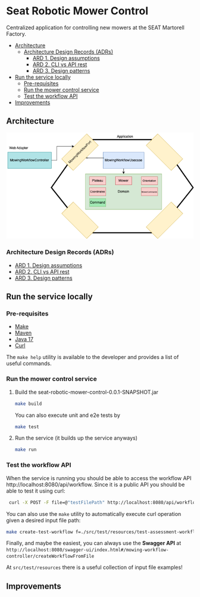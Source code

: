 # Seat Robotic Mower Control

Centralized application for controlling new mowers at the SEAT Martorell Factory.
- [Architecture](#architecture)
    - [Architecture Design Records (ADRs)](#architecture-design-records-adrs)
        - [ARD 1. Design assumptions](<doc/ADR-1-Design-assumptions.md>)
        - [ARD 2. CLI vs API rest](<doc/ADR-2-CLI-vs-REST-API.md>)
        - [ARD 3. Design patterns](<doc/ADR-3-Design-patterns.md>)
- [Run the service locally](#run-the-service-locally)
    - [Pre-requisites](#pre-requisites)
    - [Run the mower control service](#run-the-mower-control-service)
    - [Test the workflow API](#test-the-workflow-api)
- [Improvements](#improvements)

## Architecture
![Hexagonal-Design.drawio.png](doc/images/Hexagonal-Design.drawio.png)

### Architecture Design Records (ADRs)
- [ARD 1. Design assumptions](<doc/ADR-1-Design-assumptions.md>)
- [ARD 2. CLI vs API rest](<doc/ADR-2-CLI-vs-REST-API.md>)
- [ARD 3. Design patterns](<doc/ADR-3-Design-patterns.md>)

## Run the service locally
### Pre-requisites
- [Make](https://www.gnu.org/software/make/)
- [Maven](https://maven.apache.org/)
- [Java 17](https://www.oracle.com/java/technologies/downloads/#java17)
- [Curl](https://curl.se/download.html)

The `make help` utility is available to the developer and provides a list of useful commands.

### Run the mower control service
1. Build the seat-robotic-mower-control-0.0.1-SNAPSHOT.jar

    ```bash
    make build
    ```

   You can also execute unit and e2e tests by

    ```bash
    make test
    ```

2. Run the service (it builds up the service anyways)

    ```bash
    make run
    ```
### Test the workflow API
When the service is running you should be able to access the workflow API http://localhost:8080/api/workflow. Since it is a public API you should be able to test it using curl:

```bash
 curl -X POST -F file=@"testFilePath" http://localhost:8080/api/workflow
```

You can also use the `make` utility to automatically execute curl operation given a desired input file path:
```bash
make create-test-workflow f=./src/test/resources/test-assessment-workflow.txt
```

Finally, and maybe the easiest, you can always use the **Swagger API** at `http://localhost:8080/swagger-ui/index.html#/mowing-workflow-controller/createWorkflowFromFile`

At `src/test/resources` there is a useful collection of input file examples!

## Improvements
